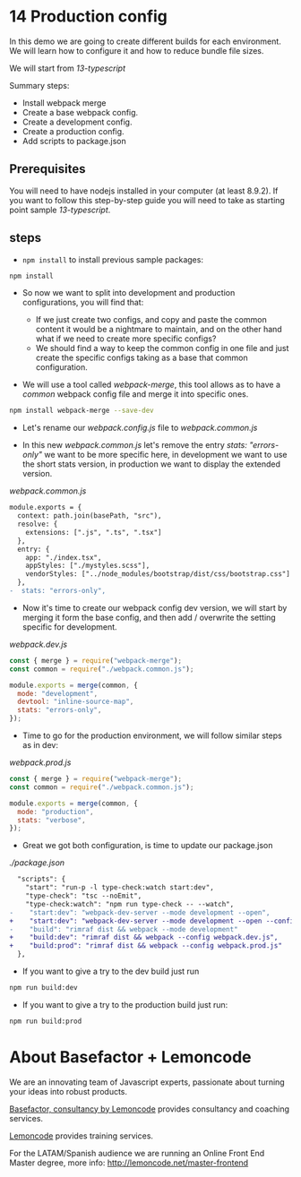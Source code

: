 # 14 Production config

In this demo we are going to create different builds for each environment. We will learn how to configure it and how to reduce bundle file sizes.

We will start from _13-typescript_

Summary steps:

- Install webpack merge
- Create a base webpack config.
- Create a development config.
- Create a production config.
- Add scripts to package.json

## Prerequisites

You will need to have nodejs installed in your computer (at least 8.9.2). If you want to follow this step-by-step guide you will need to take as starting point sample _13-typescript_.

## steps

- `npm install` to install previous sample packages:

```bash
npm install
```

- So now we want to split into development and production configurations, you will find that:

  - If we just create two configs, and copy and paste the common content it would be a nightmare
    to maintain, and on the other hand what if we need to create more specific configs?
  - We should find a way to keep the common config in one file and just create the specific
    configs taking as a base that common configuration.

- We will use a tool called _webpack-merge_, this tool allows as to have a _common_ webpack
  config file and merge it into specific ones.

```bash
npm install webpack-merge --save-dev
```

- Let's rename our _webpack.config.js_ file to _webpack.common.js_

- In this new _webpack.common.js_ let's remove the entry _stats: "errors-only"_ we want to
  be more specific here, in development we want to use the short stats version, in
  production we want to display the extended version.

_webpack.common.js_

```diff
module.exports = {
  context: path.join(basePath, "src"),
  resolve: {
    extensions: [".js", ".ts", ".tsx"]
  },
  entry: {
    app: "./index.tsx",
    appStyles: ["./mystyles.scss"],
    vendorStyles: ["../node_modules/bootstrap/dist/css/bootstrap.css"]
  },
-  stats: "errors-only",
```

- Now it's time to create our webpack config dev version, we will start by merging
  it form the base config, and then add / overwrite the setting specific for development.

_webpack.dev.js_

```javascript
const { merge } = require("webpack-merge");
const common = require("./webpack.common.js");

module.exports = merge(common, {
  mode: "development",
  devtool: "inline-source-map",
  stats: "errors-only",
});
```

- Time to go for the production environment, we will follow similar steps
  as in dev:

_webpack.prod.js_

```javascript
const { merge } = require("webpack-merge");
const common = require("./webpack.common.js");

module.exports = merge(common, {
  mode: "production",
  stats: "verbose",
});
```

- Great we got both configuration, is time to update our package.json

_./package.json_

```diff
  "scripts": {
    "start": "run-p -l type-check:watch start:dev",
    "type-check": "tsc --noEmit",
    "type-check:watch": "npm run type-check -- --watch",
-    "start:dev": "webpack-dev-server --mode development --open",
+    "start:dev": "webpack-dev-server --mode development --open --config webpack.dev.js",
-    "build": "rimraf dist && webpack --mode development"
+    "build:dev": "rimraf dist && webpack --config webpack.dev.js",
+    "build:prod": "rimraf dist && webpack --config webpack.prod.js"
  },
```

- If you want to give a try to the dev build just run

```bash
npm run build:dev
```

- If you want to give a try to the production build just run:

```bash
npm run build:prod
```

# About Basefactor + Lemoncode

We are an innovating team of Javascript experts, passionate about turning your ideas into robust products.

[Basefactor, consultancy by Lemoncode](http://www.basefactor.com) provides consultancy and coaching services.

[Lemoncode](http://lemoncode.net/services/en/#en-home) provides training services.

For the LATAM/Spanish audience we are running an Online Front End Master degree, more info: http://lemoncode.net/master-frontend
